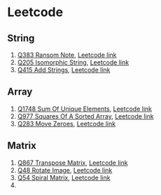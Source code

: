 # Leetcode

## String
1. [Q383 Ransom Note](https://github.com/RuoxinWang/Leetcode/tree/main/Q383_RansomNote),
    [Leetcode link](https://leetcode.com/problems/ransom-note/submissions/)
2. [Q205 Isomorphic String](https://github.com/RuoxinWang/Leetcode/tree/main/Q205_IsomorphicString),
    [Leetcode link](https://leetcode.com/problems/isomorphic-strings/)
3. [Q415 Add Strings](https://github.com/RuoxinWang/Leetcode/tree/main/Q415_AddStrings),
    [Leetcode link](https://leetcode.com/problems/add-strings/)

## Array
1. [Q1748 Sum Of Unique Elements](https://github.com/RuoxinWang/Leetcode/tree/main/Q1748_SumOfUniqueElements),
    [Leetcode link](https://leetcode.com/problems/sum-of-unique-elements/)
2. [Q977 Squares Of A Sorted Array](https://github.com/RuoxinWang/Leetcode/tree/main/Q977_SquaresOfASortedArray),
    [Leetcode link](https://leetcode.com/problems/squares-of-a-sorted-array/)
3. [Q283 Move Zeroes](https://github.com/RuoxinWang/Leetcode/tree/main/Q283_MoveZeroes),
    [Leetcode link](https://leetcode.com/problems/move-zeroes/)

## Matrix
1. [Q867 Transpose Matrix](https://github.com/RuoxinWang/Leetcode/tree/main/Q867_TransposeMatrix),
    [Leetcode link](https://leetcode.com/problems/transpose-matrix/)
2. [Q48 Rotate Image](https://github.com/RuoxinWang/Leetcode/tree/main/Q48_RotateImage),
    [Leetcode link](https://leetcode.com/problems/rotate-image/)
3. [Q54 Spiral Matrix](https://github.com/RuoxinWang/Leetcode/tree/main/Q54_SpiralMatrix),
    [Leetcode link](https://leetcode.com/problems/spiral-matrix/)
4. 